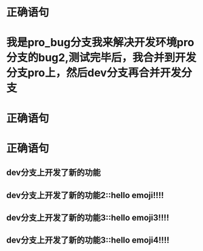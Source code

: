 # 正确语句
# 我是pro_bug分支我来解决开发环境pro分支的bug2,测试完毕后，我合并到开发分支pro上，然后dev分支再合并开发分支
# 正确语句
# 正确语句


## dev分支上开发了新的功能

## dev分支上开发了新的功能2::hello emoji!!!!

## dev分支上开发了新的功能3::hello emoji3!!!!

## dev分支上开发了新的功能3::hello emoji4!!!!


